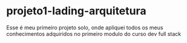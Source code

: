 # projeto1-lading-arquitetura
Esse é meu primeiro projeto solo, onde apliquei todos os meus conhecimentos adquiridos no primeiro modulo do curso dev full stack
